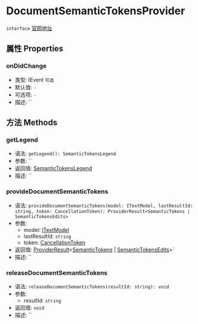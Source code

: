 # DocumentSemanticTokensProvider
`interface` [官网地址](https://microsoft.github.io/monaco-editor/docs.html#interfaces/languages.DocumentSemanticTokensProvider.html)
## 属性 Properties
### onDidChange
+ 类型: IEvent<void> `可选`
+ 默认值: `-`
+ 可选项: `-`
+ 描述: ``

## 方法 Methods

### getLegend
+ 语法: `getLegend(): SemanticTokensLegend`
+ 参数: ``
+ 返回值: [SemanticTokensLegend](./SemanticTokensLegend.md)
+ 描述: ``

### provideDocumentSemanticTokens
+ 语法: `provideDocumentSemanticTokens(model: ITextModel, lastResultId: string, token: CancellationToken): ProviderResult<SemanticTokens | SemanticTokensEdits>`
+ 参数: 
  + model: [ITextModel](../../editor/interfaces/ITextModel.md)
  + lastResultId: `string` 
  + token: [CancellationToken](../../global/interfaces/CancellationToken.md)
+ 返回值:  [ProviderResult](../alias.md#providerresult)\<[SemanticTokens](./SemanticTokens.md) | [SemanticTokensEdits](./SemanticTokensEdits.md)\>`
+ 描述: ``

### releaseDocumentSemanticTokens
+ 语法: `releaseDocumentSemanticTokens(resultId: string): void`
+ 参数: 
  + resultId: `string` 
+ 返回值: `void`
+ 描述: ``
